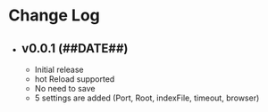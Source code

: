 # Change Log

* ## v0.0.1 (##DATE##)

  - Initial release
  - hot Reload supported
  - No need to save
  - 5 settings are added (Port, Root, indexFile, timeout, browser)
